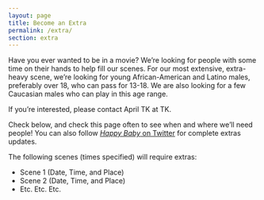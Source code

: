 ```yaml
---
layout: page
title: Become an Extra
permalink: /extra/
section: extra
---
```


Have you ever wanted to be in a movie? We’re looking for people with some time on their hands to help fill our scenes. For our most extensive, extra-heavy scene, we’re looking for young African-American and Latino males, preferably over 18, who can pass for 13-18. We are also looking for a few Caucasian males who can play in this age range. 

If you’re interested, please contact April TK at TK.

Check below, and check this page often to see when and where we’ll need people! You can also follow <a href="https://twitter.com/HappyBabyMovie"><cite>Happy Baby</cite> on Twitter</a> for complete extras updates.

The following scenes (times specified) will require extras:

- Scene 1 (Date, Time, and Place)
- Scene 2 (Date, Time, and Place)
- Etc. Etc. Etc.
